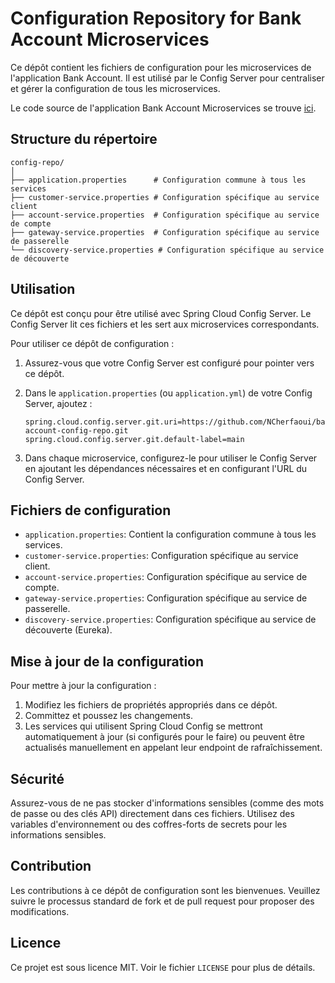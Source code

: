 # Configuration Repository for Bank Account Microservices

Ce dépôt contient les fichiers de configuration pour les microservices de l'application Bank Account. Il est utilisé par le Config Server pour centraliser et gérer la configuration de tous les microservices.

Le code source de l'application Bank Account Microservices se trouve [ici](https://github.com/NCherfaoui/bank-account-app).

## Structure du répertoire

```
config-repo/
│
├── application.properties      # Configuration commune à tous les services
├── customer-service.properties # Configuration spécifique au service client
├── account-service.properties  # Configuration spécifique au service de compte
├── gateway-service.properties  # Configuration spécifique au service de passerelle
└── discovery-service.properties # Configuration spécifique au service de découverte
```

## Utilisation

Ce dépôt est conçu pour être utilisé avec Spring Cloud Config Server. Le Config Server lit ces fichiers et les sert aux microservices correspondants.

Pour utiliser ce dépôt de configuration :

1. Assurez-vous que votre Config Server est configuré pour pointer vers ce dépôt.
2. Dans le `application.properties` (ou `application.yml`) de votre Config Server, ajoutez :

   ```properties
   spring.cloud.config.server.git.uri=https://github.com/NCherfaoui/bank-account-config-repo.git
   spring.cloud.config.server.git.default-label=main
   ```

3. Dans chaque microservice, configurez-le pour utiliser le Config Server en ajoutant les dépendances nécessaires et en configurant l'URL du Config Server.

## Fichiers de configuration

- `application.properties`: Contient la configuration commune à tous les services.
- `customer-service.properties`: Configuration spécifique au service client.
- `account-service.properties`: Configuration spécifique au service de compte.
- `gateway-service.properties`: Configuration spécifique au service de passerelle.
- `discovery-service.properties`: Configuration spécifique au service de découverte (Eureka).

## Mise à jour de la configuration

Pour mettre à jour la configuration :

1. Modifiez les fichiers de propriétés appropriés dans ce dépôt.
2. Committez et poussez les changements.
3. Les services qui utilisent Spring Cloud Config se mettront automatiquement à jour (si configurés pour le faire) ou peuvent être actualisés manuellement en appelant leur endpoint de rafraîchissement.

## Sécurité

Assurez-vous de ne pas stocker d'informations sensibles (comme des mots de passe ou des clés API) directement dans ces fichiers. Utilisez des variables d'environnement ou des coffres-forts de secrets pour les informations sensibles.

## Contribution

Les contributions à ce dépôt de configuration sont les bienvenues. Veuillez suivre le processus standard de fork et de pull request pour proposer des modifications.

## Licence

Ce projet est sous licence MIT. Voir le fichier `LICENSE` pour plus de détails.
